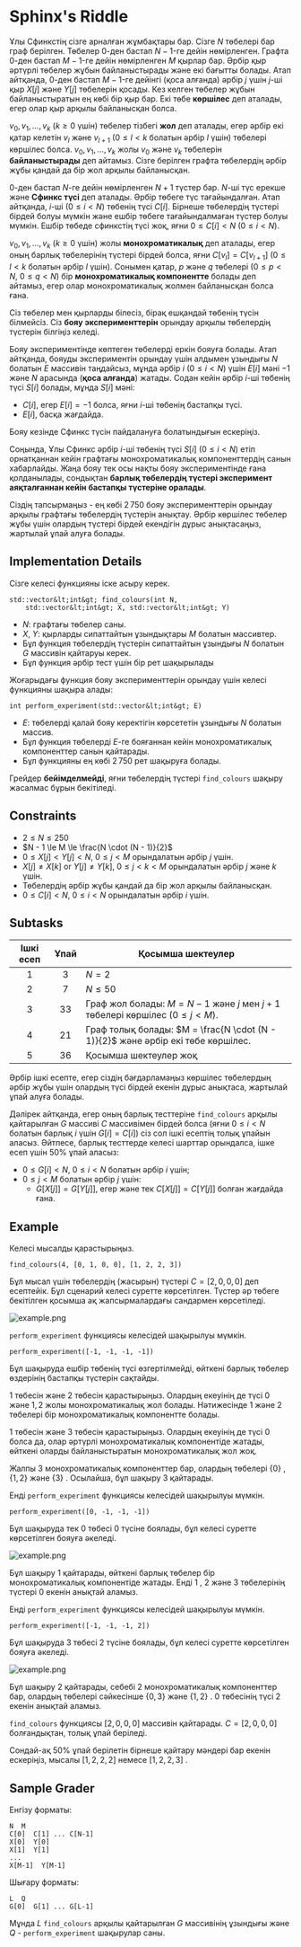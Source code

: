 # Sphinx's Riddle

Ұлы Сфинкстің сізге арналған жұмбақтары бар. 
Сізге $N$ төбелері бар граф берілген.
Төбелер $0$-ден бастап $N -1$-ге дейін нөмірленген.
Графта $0$-ден бастап $M-1$-ге дейін нөмірленген $M$ қырлар бар.
Әрбір қыр әртүрлі төбелер жұбын байланыстырады және екі бағытты болады.
Атап айтқанда, $0$-ден бастап $M - 1$-ге дейінгі (қоса алғанда) әрбір $j$ үшін $j$-ші қыр $X[j]$ және $Y[j]$ төбелерін қосады.
Кез келген төбелер жұбын байланыстыратын ең көбі бір қыр бар.
Екі төбе **көршілес** деп аталады, егер олар қыр арқылы байланысқан болса.

$v_0, v_1, \ldots, v_k$ ($k \ge 0$ үшін) төбелер тізбегі **жол** деп аталады, егер әрбір екі қатар келетін $v_l$ және $v_{l+1}$ ($0 \le l \lt k$ болатын әрбір $l$ үшін) төбелері көршілес болса.
$v_0, v_1, \ldots, v_k$ жолы $v_0$ және $v_k$ төбелерін **байланыстырады** деп айтамыз. 
Сізге берілген графта төбелердің әрбір жұбы қандай да бір жол арқылы байланысқан.

$0$-ден бастап $N$-ге дейін нөмірленген $N + 1$ түстер бар.
$N$-ші түс ерекше және **Сфинкс түсі** деп аталады.
Әрбір төбеге түс тағайындалған.
Атап айтқанда, $i$-ші ($0 \le i \lt N$) төбенің түсі $C[i]$.
Бірнеше төбелердің түстері бірдей болуы мүмкін және ешбір төбеге тағайындалмаған түстер болуы мүмкін.
Ешбір төбеде сфинкстің түсі жоқ, яғни $0 \le C[i] \lt N$ ($0 \le i \lt N$).

$v_0, v_1, \ldots, v_k$ ($k \ge 0$ үшін) жолы **монохроматикалық** деп аталады, егер оның барлық төбелерінің түстері бірдей болса, яғни $C[v_l] = C[v_{l+1}]$ ($0 \le l \lt k$ болатын әрбір $l$ үшін).
Сонымен қатар, $p$ және $q$ төбелері ($0 \le p \lt N$, $0 \le q \lt N$) бір **монохроматикалық компонентте** болады деп айтамыз, егер олар монохроматикалық жолмен байланысқан болса ғана.

Сіз төбелер мен қырларды білесіз, бірақ ешқандай төбенің түсін білмейсіз.
Сіз **бояу эксперименттерін** орындау арқылы төбелердің түстерін білгіңіз келеді.

Бояу экспериментінде көптеген төбелерді еркін бояуға болады.
Атап айтқанда, бояуды экспериментін орындау үшін алдымен ұзындығы $N$ болатын $E$ массивін таңдайсыз, мұнда әрбір $i$ ($0 \le i \lt N$) үшін $E[i]$ мәні $-1$ және $N$ арасында (**қоса алғанда**) жатады.
Содан кейін әрбір $i$-ші төбенің түсі $S[i]$ болады, мұнда $S[i]$ мәні:
* $C[i]$, егер $E[i] = -1$ болса, яғни $i$-ші төбенің бастапқы түсі.
* $E[i]$, басқа жағдайда.

Бояу кезінде Сфинкс түсін пайдалануға болатындығын ескеріңіз.

Соңында, Ұлы Сфинкс әрбір $i$-ші төбенің түсі $S[i]$ ($0 \le i \lt N$) етіп орнатқаннан кейін графтағы монохроматикалық компоненттердің санын хабарлайды.
Жаңа бояу тек осы нақты бояу экспериментінде ғана қолданылады, сондықтан **барлық төбелердің түстері эксперимент аяқталғаннан кейін бастапқы түстеріне оралады**.

Сіздің тапсырмаңыз - ең көбі $2\,750$ бояу эксперименттерін орындау арқылы графтағы төбелердің түстерін анықтау. 
Әрбір көршілес төбелер жұбы үшін олардың түстері бірдей екендігін дұрыс анықтасаңыз, жартылай ұпай алуға болады.

## Implementation Details

Сізге келесі функцияны іске асыру керек.

```
std::vector&lt;int&gt; find_colours(int N,
    std::vector&lt;int&gt; X, std::vector&lt;int&gt; Y)
```

* $N$: графтағы төбелер саны.
* $X$, $Y$: қырларды сипаттайтын ұзындықтары $M$ болатын массивтер.
* Бұл функция төбелердің түстерін сипаттайтын ұзындығы $N$ болатын $G$ массивін қайтаруы керек.
* Бұл функция әрбір тест үшін бір рет шақырылады

Жоғарыдағы функция бояу эксперименттерін орындау үшін келесі функцияны шақыра алады:

```
int perform_experiment(std::vector&lt;int&gt; E)
```

* $E$: төбелерді қалай бояу керектігін көрсететін ұзындығы $N$ болатын массив.
* Бұл функция төбелерді $E$-ге бояғаннан кейін монохроматикалық компоненттер санын қайтарады.
* Бұл функцияны ең көбі $2\,750$ рет шақыруға болады.

Грейдер **бейімделмейді**, яғни төбелердің түстері `find_colours` шақыру жасалмас бұрын бекітіледі.

## Constraints

* $2 \le N \le 250$
* $N - 1 \le M \le \frac{N \cdot (N - 1)}{2}$
* $0 \le X[j] \lt Y[j] \lt N$, $0 \le j \lt M$ орындалатын әрбір $j$ үшін.
* $X[j] \neq X[k]$ or $Y[j] \neq Y[k]$, $0 \le j \lt k \lt M$ орындалатын әрбір $j$ және $k$ үшін.
* Төбелердің әрбір жұбы қандай да бір жол арқылы байланысқан.
* $0 \le C[i] \lt N$, $0 \le i \lt N$ орындалатын әрбір $i$ үшін.

## Subtasks

| Ішкі есеп | Ұпай  | Қосымша шектеулер |
| :-----: | :----: | ---------------------- |
| 1       | $3$    | $N = 2$
| 2       | $7$    | $N \le 50$
| 3       | $33$   | Граф жол болады: $M = N - 1$ және $j$ мен $j+1$ төбелері көршілес ($0 \leq j < M$).
| 4       | $21$   | Граф толық болады: $M = \frac{N \cdot (N - 1)}{2}$ және әрбір екі төбе көршілес.
| 5       | $36$   | Қосымша шектеулер жоқ

Әрбір ішкі есепте, егер сіздің бағдарламаңыз көршілес төбелердың әрбір жұбы үшін олардың түсі бірдей екенін дұрыс анықтаса, жартылай ұпай алуға болады.

Дәлірек айтқанда, егер оның барлық тесттеріне `find_colours` арқылы қайтарылған $G$ массиві $C$ массивімен бірдей болса (яғни $0 \le i \lt N$ болатын барлық $i$ үшін $G[i] = C[i]$) сіз сол ішкі есептің толық ұпайын аласыз. Әйтпесе, барлық тесттерде келесі шарттар орындалса, ішке есеп үшін $50\%$ ұпай аласыз:
* $0 \le G[i] \lt N$, $0 \le i \lt N$ болатын әрбір $i$ үшін;
* $0 \le j \lt M$ болатын әрбір $j$ үшін:
  * $G[X[j]] = G[Y[j]]$, егер және тек $C[X[j]] = C[Y[j]]$ болған жағдайда ғана.

## Example

Келесі мысалды қарастырыңыз.

```
find_colours(4, [0, 1, 0, 0], [1, 2, 2, 3])
```

Бұл мысал үшін төбелердің (жасырын) түстері $C = [2, 0, 0, 0]$ деп есептейік.
Бұл сценарий келесі суретте көрсетілген.
Түстер әр төбеге бекітілген қосымша ақ жапсырмалардағы сандармен көрсетіледі.

![example.png](sphinx_example.png "230")

`perform_experiment` функциясы келесідей шақырылуы мүмкін.

```
perform_experiment([-1, -1, -1, -1])
```

Бұл шақыруда ешбір төбенің түсі өзгертілмейді, өйткені барлық төбелер өздерінің бастапқы түстерін сақтайды.

$1$ төбесін және $2$ төбесін қарастырыңыз.
Олардың екеуінің де түсі $0$ және $1, 2$ жолы монохроматикалық жол болады.
Нәтижесінде $1$ және $2$ төбелері бір монохроматикалық компонентте болады.

$1$ төбесін және $3$ төбесін қарастырыңыз.
Олардың екеуінің де түсі $0$ болса да, олар әртүрлі монохроматикалық компонентіде жатады, өйткені оларды байланыстыратын монохроматикалық жол жоқ.

Жалпы $3$ монохроматикалық компоненттер бар, олардың төбелері $\{0\}$ , $\{1, 2\}$ және $\{3\}$ .
Осылайша, бұл шақыру $3$ қайтарады.

Енді `perform_experiment` функциясы келесідей шақырылуы мүмкін.

```
perform_experiment([0, -1, -1, -1])
```

Бұл шақыруда тек $0$ төбесі $0$ түсіне боялады, бұл келесі суретте көрсетілген бояуға әкеледі.

![example.png](sphinx_order1.png "230")

Бұл шақыру $1$ қайтарады, өйткені барлық төбелер бір монохроматикалық компонентіде жатады.
Енді $1$ , $2$ және $3$ төбелерінің түстері $0$ екенін анықтай аламыз.

Енді `perform_experiment` функциясы келесідей шақырылуы мүмкін.

```
perform_experiment([-1, -1, -1, 2])
```

Бұл шақыруда $3$ төбесі $2$ түсіне боялады, бұл келесі суретте көрсетілген бояуға әкеледі.

![example.png](sphinx_order2.png "230")

Бұл шақыру $2$ қайтарады, себебі $2$ монохроматикалық компоненттер бар, олардың төбелері сәйкесінше $\{0, 3\}$ және $\{1, 2\}$ . 
$0$ төбесінің түсі $2$ екенін анықтай аламыз.

`find_colours` функциясы $[2, 0, 0, 0]$ массивін қайтарады.
$C = [2, 0, 0, 0]$ болғандықтан, толық ұпай беріледі.

Сондай-ақ $50\%$ ұпай берілетін бірнеше қайтару мәндері бар екенін ескеріңіз, мысалы $[1, 2, 2, 2]$ немесе $[1, 2, 2, 3]$ .

## Sample Grader

Енгізу форматы:

```
N  M
C[0]  C[1] ... C[N-1]
X[0]  Y[0]
X[1]  Y[1]
...
X[M-1]  Y[M-1]
```

Шығару форматы:

```
L  Q
G[0]  G[1] ... G[L-1]
```

Мұнда $L$ `find_colours` арқылы қайтарылған $G$ массивінің ұзындығы және $Q$ - `perform_experiment` шақырулар саны.
